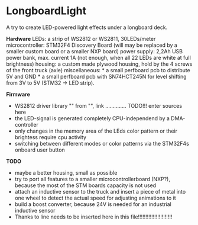 # LongboardLight
A try to create LED-powered light effects under a longboard deck.

__Hardware__
LEDs:               a strip of WS2812 or WS2811, 30LEDs/meter
microcontroller:    STM32F4 Discovery Board (will may be replaced by a smaller custom board or a smaller NXP board)
power supply:       2,2Ah USB power bank, max. current 1A (not enough, when all 22 LEDs are white at full brightness)
housing:            a custom made plywood housing, hold by the 4 screws of the front truck (axle)
miscellaneous:      * a small perfboard pcb to distribute 5V and GND
                    * a small perfboard pcb with SN74HCT245N for level shifting from 3V to 5V (STM32 -> LED strip).

__Firmware__
*   WS2812 driver library "" from "", link .............. TODO!!! enter sources here
*   the LED-signal is generated completely CPU-independend by a DMA-controller
*   only changes in the memory area of the LEds color pattern or their brightess require cpu activity
*   switching between different modes or color patterns via the STM32F4s onboard user button


__TODO__
*   maybe a better housing, small as possible
*   try to port all features to a smaller microcontrollerboard (NXP?), because the most
    of the STM boards capacity is not used
*   attach an inductive sensor to the truck and insert a piece of metal into one wheel
    to detect the actual speed for adjusting animations to it
*   build a boost converter, because 24V is needed for an industrial inductive sensor
*   Thanks to line needs to be inserted here in this file!!!!!!!!!!!!!!!!!!!!!!!
